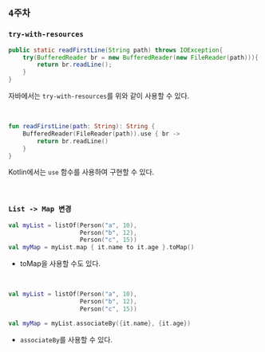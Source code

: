 ## `4주차`

### `try-with-resources`

```java
public static readFirstLine(String path) throws IOException{
    try(BufferedReader br = new BufferedReader(new FileReader(path))){
        return br.readLine();
    }
}
```

자바에서는 `try-with-resources`를 위와 같이 사용할 수 있다.

<br>

```kotlin
fun readFirstLine(path: String): String {
    BufferedReader(FileReader(path)).use { br ->
        return br.readLine()
    }
}
```

Kotlin에서는 `use` 함수를 사용하여 구현할 수 있다.

<br>

### `List -> Map 변경`

```kotlin
val myList = listOf(Person("a", 10),
                    Person("b", 12),
                    Person("c", 15))
val myMap = myList.map { it.name to it.age }.toMap()
```

- toMap을 사용할 수도 있다.

<br>

```kotlin
val myList = listOf(Person("a", 10),
                    Person("b", 12),
                    Person("c", 15))

val myMap = myList.associateBy({it.name}, {it.age})
```

- `associateBy`를 사용할 수 있다.